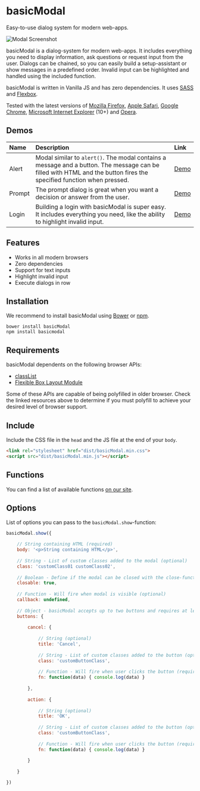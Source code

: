 # basicModal

Easy-to-use dialog system for modern web-apps.

![Modal Screenshot](http://l.electerious.com/uploads/big/7159e3679c7f52dd5be899cc476c2e72.png)

basicModal is a dialog-system for modern web-apps. It includes everything you need to display information, ask questions or request input from the user. Dialogs can be chained, so you can easily build a setup-assistant or show messages in a predefined order. Invalid input can be highlighted and handled using the included function.

basicModal is written in Vanilla JS and has zero dependencies. It uses [SASS](http://sass-lang.com) and [Flexbox](http://dev.w3.org/csswg/css-flexbox/).

Tested with the latest versions of [Mozilla Firefox](https://www.mozilla.org/en-US/firefox/new/), [Apple Safari](https://www.apple.com/safari/), [Google Chrome](https://www.google.com/chrome/browser/), [Microsoft Internet Explorer](http://windows.microsoft.com/en-us/internet-explorer/download-ie) (10+) and [Opera](http://www.opera.com/).

## Demos

| Name | Description | Link |
|:-----------|:------------|:------------|
| Alert | Modal similar to `alert()`. The modal contains a message and a button. The message can be filled with HTML and the button fires the specified function when pressed. | [Demo](http://basicmodal.electerious.com/#alert) |
| Prompt | The prompt dialog is great when you want a decision or answer from the user. | [Demo](http://basicmodal.electerious.com/#prompt) |
| Login | Building a login with basicModal is super easy. It includes everything you need, like the ability to highlight invalid input. | [Demo](http://basicmodal.electerious.com/#login) |

## Features

- Works in all modern browsers
- Zero dependencies
- Support for text inputs
- Highlight invalid input
- Execute dialogs in row

## Installation

We recommend to install basicModal using [Bower](http://bower.io/) or [npm](https://npmjs.com).

	bower install basicModal
	npm install basicmodal
	
## Requirements

basicModal dependents on the following browser APIs:

- [classList](http://caniuse.com/#feat=classlist)
- [Flexible Box Layout Module](http://caniuse.com/#feat=flexbox)

Some of these APIs are capable of being polyfilled in older browser. Check the linked resources above to determine if you must polyfill to achieve your desired level of browser support.
	
## Include

Include the CSS file in the `head` and the JS file at the end of your `body`.

```html
<link rel="stylesheet" href="dist/basicModal.min.css">
<script src="dist/basicModal.min.js"></script>
```

## Functions

You can find a list of available functions [on our site](http://basicmodal.electerious.com/#functions).

## Options

List of options you can pass to the `basicModal.show`-function:

```js
basicModal.show({

	// String containing HTML (required)
	body: '<p>String containing HTML</p>',
	
	// String - List of custom classes added to the modal (optional)
	class: 'customClass01 customClass02',
	
	// Boolean - Define if the modal can be closed with the close-function (optional)
	closable: true,
		
	// Function - Will fire when modal is visible (optional)
	callback: undefined,
	
	// Object - basicModal accepts up to two buttons and requires at least one of them
	buttons: {
	
		cancel: {
		
			// String (optional)
			title: 'Cancel',
			
			// String - List of custom classes added to the button (optional)
			class: 'customButtonClass',
			
			// Function - Will fire when user clicks the button (required)
			fn: function(data) { console.log(data) }
			
		},
		
		action: {
		
			// String (optional)
			title: 'OK',
			
			// String - List of custom classes added to the button (optional)
			class: 'customButtonClass',
			
			// Function - Will fire when user clicks the button (required)
			fn: function(data) { console.log(data) }
			
		}
		
	}

})
```